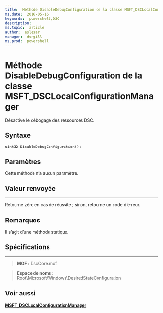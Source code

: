 ```yaml
---
title:  Méthode DisableDebugConfiguration de la classe MSFT_DSCLocalConfigurationManager
ms.date:  2016-05-16
keywords:  powershell,DSC
description:  
ms.topic:  article
author:  eslesar
manager:  dongill
ms.prod:  powershell
---
```


# Méthode DisableDebugConfiguration de la classe MSFT_DSCLocalConfigurationManager

Désactive le débogage des ressources DSC.

Syntaxe
------

```mof
uint32 DisableDebugConfiguration();
```

Paramètres
----------

Cette méthode n’a aucun paramètre.

## Valeur renvoyée
------------

Retourne zéro en cas de réussite ; sinon, retourne un code d’erreur.

## Remarques

Il s’agit d’une méthode statique.

## Spécifications
------------
>**MOF :** DscCore.mof

>**Espace de noms** : Root\Microsoft\Windows\DesiredStateConfiguration


## Voir aussi


[**MSFT_DSCLocalConfigurationManager**](msft-dsclocalconfigurationmanager.md)

 

 





<!--HONumber=May16_HO3-->



